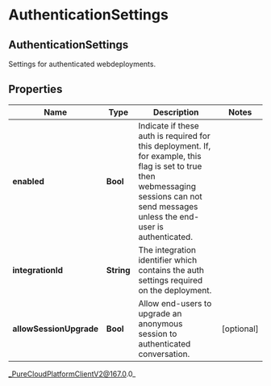 # AuthenticationSettings

## AuthenticationSettings
Settings for authenticated webdeployments.

## Properties

|Name | Type | Description | Notes|
|------------ | ------------- | ------------- | -------------|
| **enabled** | **Bool** | Indicate if these auth is required for this deployment. If, for example, this flag is set to true then webmessaging sessions can not send messages unless the end-user is authenticated. | |
| **integrationId** | **String** | The integration identifier which contains the auth settings required on the deployment. | |
| **allowSessionUpgrade** | **Bool** | Allow end-users to upgrade an anonymous session to authenticated conversation. | [optional] |



_PureCloudPlatformClientV2@167.0.0_
